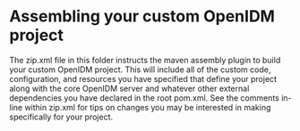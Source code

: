 Assembling your custom OpenIDM project
======================================

The zip.xml file in this folder instructs the maven assembly plugin to build your custom OpenIDM project. This will include all of the custom code, configuration, and resources you have specified that define your project along with the core OpenIDM server and whatever other external dependencies you have declared in the root pom.xml. See the comments in-line within zip.xml for tips on changes you may be interested in making specifically for your project.